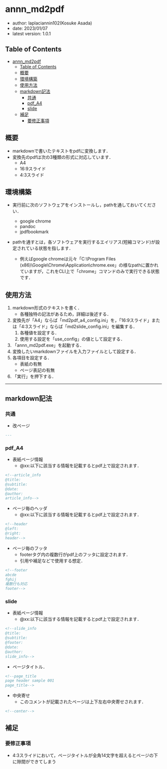 
# annn_md2pdf

- author: laplaciannin102(Kosuke Asada)
- date: 2023/01/07
- latest version: 1.0.1

## Table of Contents

- [annn\_md2pdf](#annn_md2pdf)
  - [Table of Contents](#table-of-contents)
  - [概要](#概要)
  - [環境構築](#環境構築)
  - [使用方法](#使用方法)
  - [markdown記法](#markdown記法)
    - [共通](#共通)
    - [pdf\_A4](#pdf_a4)
    - [slide](#slide)
  - [補足](#補足)
    - [要修正事項](#要修正事項)

## 概要

- markdownで書いたテキストをpdfに変換します．
- 変換先のpdfは次の3種類の形式に対応しています．
  - A4
  - 16:9スライド
  - 4:3スライド

## 環境構築

- 実行前に次のソフトウェアをインストールし，pathを通しておいてください．
  - google chrome
  - pandoc
  - jpdfbookmark

- pathを通すとは，各ソフトウェアを実行するエイリアス(短縮コマンド)が設定されている状態を指します．
  - 例えばgoogle chromeは元々「C:\Program Files (x86)\Google\Chrome\Application\chrome.exe」の様なpathに置かれていますが，これをCLI上で「chrome」コマンドのみで実行できる状態です．


## 使用方法

1. markdown形式のテキストを書く．
   - 各種独特の記法があるため，詳細は後述する．
2. 変換先が「A4」ならば「md2pdf_a4_config.ini」を，「16:9スライド」または「4:3スライド」ならば「md2slide_config.ini」を編集する．
   1. 各種値を設定する．
   2. 使用する設定を「use_config」の値として設定する．
3. 「annn_md2pdf.exe」を起動する．
4. 変換したいmarkdownファイルを入力ファイルとして設定する．
5. 各項目を設定する．
   - 表紙の有無
   - ページ表記の有無
6. 「実行」を押下する．

---

## markdown記法
### 共通

- 改ページ

```markdown
---
```

### pdf_A4

- 表紙ページ情報
  - @xx:以下に該当する情報を記載するとpdf上で設定されます．

```markdown
<!--article_info
@title:
@subtitle:
@date:
@author:
article_info-->
```

- ページ毎のヘッダ
  - @xx:以下に該当する情報を記載するとpdf上で設定されます．

```markdown
<!--header
@left:
@right:
header-->
```

- ページ毎のフッタ
  - footerタグ内の複数行がpdf上のフッタに設定されます．
  - 引用や補足などで使用する想定．

```markdown
<!--footer
abcde
fghij
複数行も対応
footer-->
```

### slide

- 表紙ページ情報
  - @xx:以下に該当する情報を記載するとpdf上で設定されます．

```markdown
<!--slide_info
@title:
@subtitle:
@footer:
@date:
@author:
slide_info-->
```

- ページタイトル．

```markdown
<!--page_title
page header sample 001
page_title-->
```

- 中央寄せ
  - このコメントが記載されたページは上下左右中央寄せされます．

```markdown
<!--center-->
```

## 補足
### 要修正事項

- 4:3スライドにおいて，ページタイトルが全角14文字を超えるとページの下に隙間ができてしまう









